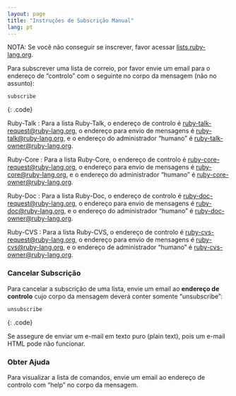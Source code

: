 ```yaml
---
layout: page
title: "Instruções de Subscrição Manual"
lang: pt
---
```


NOTA: Se você não conseguir se inscrever, favor acessar
[lists.ruby-lang.org](http://lists.ruby-lang.org).

Para subscrever uma lista de correio, por favor envie um email para o
endereço de “controlo” com o seguinte no corpo da mensagem (não no
assunto):

    subscribe
{: .code}

Ruby-Talk
: Para a lista Ruby-Talk, o endereço de controlo é
  [ruby-talk-request@ruby-lang.org](mailto:ruby-talk-request@ruby-lang.org), o
  endereço para envio de mensagens é
  [ruby-talk@ruby-lang.org](mailto:ruby-talk@ruby-lang.org), e o
  endereço do administrador “humano” é
  [ruby-talk-owner@ruby-lang.org](mailto:ruby-talk-owner@ruby-lang.org).

Ruby-Core
: Para a lista Ruby-Core, o endereço de controlo é
  [ruby-core-request@ruby-lang.org](mailto:ruby-core-request@ruby-lang.org), o
  endereço para envio de mensagens é
  [ruby-core@ruby-lang.org](mailto:ruby-core@ruby-lang.org), e o
  endereço do administrador “humano” é
  [ruby-core-owner@ruby-lang.org](mailto:ruby-core-owner@ruby-lang.org).

Ruby-Doc
: Para a lista Ruby-Doc, o endereço de controlo é
  [ruby-doc-request@ruby-lang.org](mailto:ruby-doc-request@ruby-lang.org), o
  endereço para envio de mensagens é
  [ruby-doc@ruby-lang.org](mailto:ruby-doc@ruby-lang.org), e o endereço
  do administrador “humano” é
  [ruby-doc-owner@ruby-lang.org](mailto:ruby-doc-owner@ruby-lang.org).

Ruby-CVS
: Para a lista Ruby-CVS, o endereço de controlo é
  [ruby-cvs-request@ruby-lang.org](mailto:ruby-cvs-request@ruby-lang.org), o
  endereço para envio de mensagens é
  [ruby-cvs@ruby-lang.org](mailto:ruby-cvs@ruby-lang.org), e o endereço
  de administrador “humano” é
  [ruby-cvs-owner@ruby-lang.org](mailto:ruby-cvs-owner@ruby-lang.org).

### Cancelar Subscrição

Para cancelar a subscrição de uma lista, envie um email ao
**endereço de controlo** cujo corpo da mensagem deverá conter
somente “unsubscribe”:

    unsubscribe
{: .code}

Se assegure de enviar um e-mail em texto puro (plain text),
pois um e-mail HTML pode não funcionar.

### Obter Ajuda

Para visualizar a lista de comandos, envie um email ao endereço de
controlo com “help” no corpo da mensagem.

